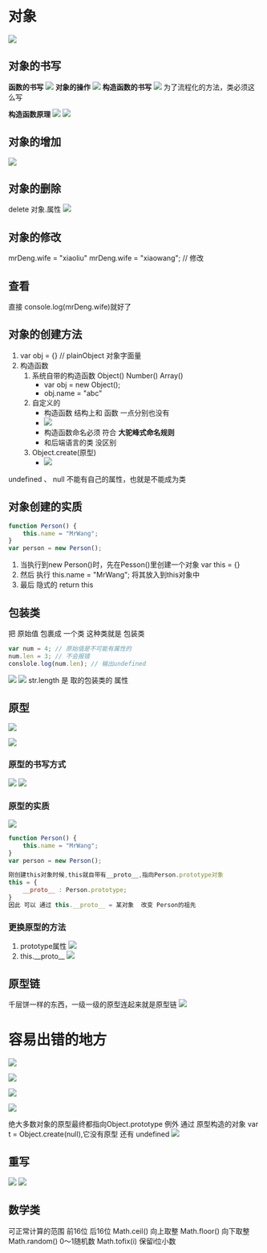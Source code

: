 # 对象

![](笔记/2020-04-15-19-31-39.png)


## 对象的书写
**函数的书写**
![](笔记/2020-04-15-21-53-50.png)
**对象的操作**
![](笔记/2020-04-15-22-00-14.png)
**构造函数的书写**
![](笔记/2020-04-15-22-17-32.png)
为了流程化的方法，类必须这么写

**构造函数原理**
![](笔记/2020-04-15-22-28-44.png)
![](笔记/2020-04-15-22-28-29.png)

## 对象的增加

![](笔记/2020-04-15-22-01-09.png)

## 对象的删除

delete 对象.属性
![](笔记/2020-04-15-21-56-19.png)

## 对象的修改

mrDeng.wife = "xiaoliu"
mrDeng.wife = "xiaowang";   // 修改

## 查看
直接 console.log(mrDeng.wife)就好了

## 对象的创建方法

1. var obj = {} // plainObject 对象字面量
2. 构造函数
   1. 系统自带的构造函数   Object() Number() Array()
      - var obj = new Object();
      - obj.name = "abc"
   2. 自定义的
      - 构造函数 结构上和 函数 一点分别也没有
      - ![](笔记/2020-04-15-22-10-12.png)
      - 构造函数命名必须 符合 **大驼峰式命名规则**
      - 和后端语言的类 没区别
   3. Object.create(原型)
      - ![](笔记/2020-04-16-10-47-37.png)

undefined 、 null 不能有自己的属性，也就是不能成为类


## 对象创建的实质

```js
function Person() {
    this.name = "MrWang";
}
var person = new Person();
```
1. 当执行到new Person()时，先在Pesson()里创建一个对象 var this = {}
2. 然后 执行 this.name = "MrWang"; 将其放入到this对象中
3. 最后 隐式的 return this


## 包装类
把 原始值 包裹成 一个类 这种类就是 包装类
```js
var num = 4; // 原始值是不可能有属性的
num.len = 3; // 不会报错 
conslole.log(num.len); // 输出undefined
```
![](笔记/2020-04-16-08-23-45.png)
![](笔记/2020-04-16-08-26-34.png)
str.length 是 取的包装类的 属性

## 原型
![](笔记/2020-04-16-08-49-49.png)

![](笔记/2020-04-16-08-54-54.png)
### 原型的书写方式
![](笔记/2020-04-16-09-00-24.png)
![](笔记/2020-04-16-09-25-46.png)

### 原型的实质
![](笔记/2020-04-16-10-02-33.png)

```js
function Person() {
    this.name = "MrWang";
}
var person = new Person();

刚创建this对象时候,this就自带有__proto__,指向Person.prototype对象
this = {
    __proto__ : Person.prototype;
}
因此 可以 通过 this.__proto__ = 某对象  改变 Person的祖先
```


### 更换原型的方法
1. prototype属性
![](笔记/2020-04-16-10-32-37.png)
2. this.\_\_proto__
![](笔记/2020-04-16-10-34-15.png)

## 原型链
千层饼一样的东西，一级一级的原型连起来就是原型链
![](笔记/2020-04-16-10-44-51.png)



# 容易出错的地方

![](笔记/2020-04-16-10-20-24.png)

![](笔记/2020-04-16-10-25-05.png)

![](笔记/2020-04-16-10-31-08.png)

![](笔记/2020-04-16-10-42-52.png)

绝大多数对象的原型最终都指向Object.prototype
例外 通过 原型构造的对象 var t = Object.create(null),它没有原型
还有 undefined
![](笔记/2020-04-16-10-59-44.png)

## 重写
![](笔记/2020-04-16-10-57-12.png)
![](笔记/2020-04-16-10-55-03.png)


## 数学类
可正常计算的范围    前16位 后16位
Math.ceil() 向上取整
Math.floor() 向下取整
Math.random() 0～1随机数
Math.tofix(i) 保留i位小数